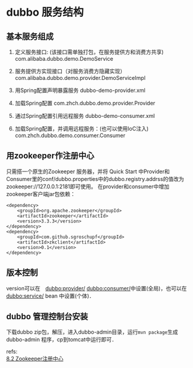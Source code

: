 # dubbo 服务结构

## 基本服务组成

1. 定义服务接口: (该接口需单独打包，在服务提供方和消费方共享)
com.alibaba.dubbo.demo.DemoService

2. 服务提供方实现接口（对服务消费方隐藏实现）
com.alibaba.dubbo.demo.provider.DemoServiceImpl

3. 用Spring配置声明暴露服务
dubbo-demo-provider.xml

4. 加载Spring配置
com.zhch.dubbo.demo.provider.Provider

5. 通过Spring配置引用远程服务
dubbo-demo-consumer.xml

6. 加载Spring配置，并调用远程服务：(也可以使用IoC注入)
com.zhch.dubbo.demo.consumer.Consumer

## 用zookeeper作注册中心
只需搭一个原生的Zookeeper 服务器，并将 Quick Start 中Provider和Consumer里的conf/dubbo.properties中的dubbo.registry.addrss的值改为zookeeper://127.0.0.1:2181即可使用。
在provider和consumer中增加zookeeper客户端jar包依赖：
```
<dependency>
    <groupId>org.apache.zookeeper</groupId>
    <artifactId>zookeeper</artifactId>
    <version>3.3.3</version>
</dependency>
<dependency>
    <groupId>com.github.sgroschupf</groupId>
    <artifactId>zkclient</artifactId>
    <version>0.1</version>
</dependency>
```

## 版本控制
version可以在　<dubbo:provider/> <dubbo:consumer/>中设置(全局)，也可以在　<dubbo:service/> bean 中设置(个体)．

## dubbo 管理控制台安装
下载dubbo zip包，解压，进入dubbo-admin目录，运行`mvn package`生成 dubbo-admin 程序，cp到tomcat中运行即可．


refs:  
[8.2 Zookeeper注册中心](https://dubbo.gitbooks.io/dubbo-user-book/references/registry/zookeeper.html)  